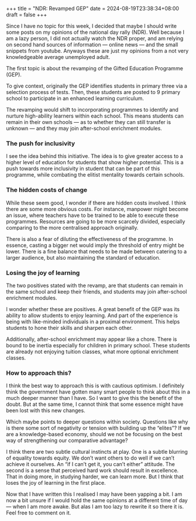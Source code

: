 +++
title = "NDR: Revamped GEP"
date = 2024-08-19T23:38:34+08:00
draft = false
+++

Since I have no topic for this week, I decided that maybe I should write some posts on my opinions of the national day rally (NDR). Well because I am a lazy person, I did not actually watch the NDR proper, and am relying on second hand sources of information — online news — and the small snippets from youtube. Anyways these are just my opinions from a not very knowledgeable average unemployed adult.

The first topic is about the revamping of the Gifted Education Programme (GEP).

To give context, originally the GEP identifies students in primary three via a selection process of tests. Then, these students are posted to 9 primary school to participate in an enhanced learning curriculum.

The revamping would shift to incorporating programmes to identify and nurture high-ability learners within each school. This means students can remain in their own schools — as to whether they can still transfer is unknown — and they may join after-school enrichment modules.

### The push for inclusivity

I see the idea behind this initiative. The idea is to give greater access to a higher level of education for students that show higher potential. This is a push towards more inclusivity in student that can be part of this programme, while combating the elitist mentality towards certain schools.

### The hidden costs of change

While these seem good, I wonder if there are hidden costs involved. I think there are some more obvious costs. For instance, manpower might become an issue, where teachers have to be trained to be able to execute these programmes. Resources are going to be more scarcely divided, especially comparing to the more centralised approach originally.

There is also a fear of diluting the effectiveness of the programme. In essence, casting a bigger net would imply the threshold of entry might be lower. There is a fine balance that needs to be made between catering to a larger audience, but also maintaining the standard of education.

### Losing the joy of learning

The two positives stated with the revamp, are that students can remain in the same school and keep their friends, and students may join after-school enrichment modules.

I wonder whether these are positives. A great benefit of the GEP was its ability to allow students to enjoy learning. And part of the experience is being with like-minded individuals in a proximal environment. This helps students to hone their skills and sharpen each other.

Additionally, after-school enrichment may appear like a chore. There is bound to be inertia especially for children in primary school. These students are already not enjoying tuition classes, what more optional enrichment classes.

### How to approach this?

I think the best way to approach this is with cautious optimism. I definitely think the government have gotten many smart people to think about this in a much deeper manner than I have. So I want to give this the benefit of the doubt. But at the same time, I cannot think that some essence might have been lost with this new changes.

Which maybe points to deeper questions within society. Questions like why is there some sort of negativity or tension with building up the “elites”? If we are a knowledge-based economy, should we not be focusing on the best way of strengthening our comparative advantage?

I think there are two subtle cultural instincts at play. One is a subtle blurring of equality towards equity. We don’t want others to do well if we can’t achieve it ourselves. An “if I can’t get it, you can’t either” attitude. The second is a sense that perceived hard work should result in excellence. That in doing more, in studying harder, we can learn more. But I think that loses the joy of learning in the first place.

Now that I have written this I realised I may have been yapping a bit. I am now a bit unsure if I would hold the same opinions at a different time of day — when I am more awake. But alas I am too lazy to rewrite it so there it is. Feel free to comment on it.
